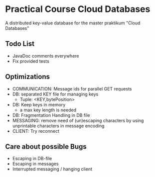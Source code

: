 # Practical Course Cloud Databases

A distributed key-value database for the master praktikum "Cloud Databases"

## Todo List
- JavaDoc comments everywhere 
- Fix provided tests

## Optimizations
- COMMUNICATION: Message ids for parallel GET requests
- DB: separated KEY file for managing keys 
  - Tuple: <KEY,bytePosition>
- DB: Keep keys in memory 
  - a max key length is needed
- DB: Fragmentation Handling in DB file
- MESSAGING: remove need of (un)escaping characters by using unprintable characters in message encoding
- CLIENT: Try reconnect

## Care about possible Bugs
- Escaping in DB-file
- Escaping in messages
- Interrupted messaging / hanging client